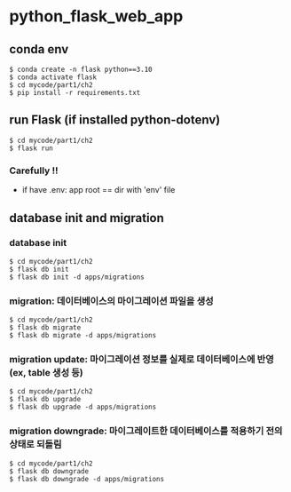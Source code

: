# python_flask_web_app

## conda env
```
$ conda create -n flask python==3.10
$ conda activate flask
$ cd mycode/part1/ch2
$ pip install -r requirements.txt
```

## run Flask (if installed python-dotenv)
```
$ cd mycode/part1/ch2
$ flask run
```

### Carefully !!
- if have .env:     app root == dir with 'env' file

## database init and migration

### database init
```commandline
$ cd mycode/part1/ch2
$ flask db init
$ flask db init -d apps/migrations
```
### migration: 데이터베이스의 마이그레이션 파일을 생성 
```commandline
$ cd mycode/part1/ch2
$ flask db migrate
$ flask db migrate -d apps/migrations
```

### migration update: 마이그레이션 정보를 실제로 데이터베이스에 반영 (ex, table 생성 등)
```commandline
$ cd mycode/part1/ch2
$ flask db upgrade
$ flask db upgrade -d apps/migrations
```

### migration downgrade: 마이그레이트한 데이터베이스를 적용하기 전의 상태로 되돌림
```commandline
$ cd mycode/part1/ch2
$ flask db downgrade
$ flask db downgrade -d apps/migrations
```

